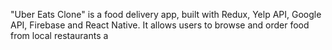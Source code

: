 "Uber Eats Clone" is a food delivery app, built with Redux, Yelp API, Google API, Firebase and React Native. It allows users to browse and order food from local restaurants a
